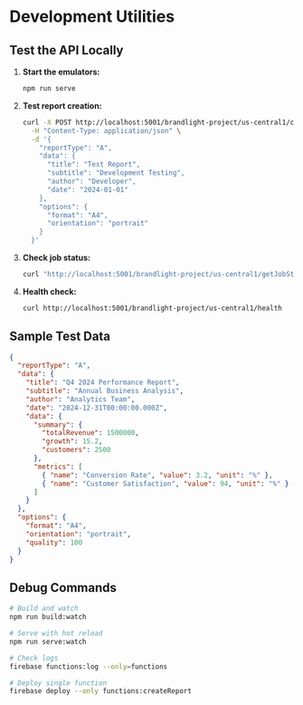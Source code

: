 # Development Utilities

## Test the API Locally

1. **Start the emulators:**

   ```bash
   npm run serve
   ```

2. **Test report creation:**

   ```bash
   curl -X POST http://localhost:5001/brandlight-project/us-central1/createReport \
     -H "Content-Type: application/json" \
     -d '{
       "reportType": "A",
       "data": {
         "title": "Test Report",
         "subtitle": "Development Testing",
         "author": "Developer",
         "date": "2024-01-01"
       },
       "options": {
         "format": "A4",
         "orientation": "portrait"
       }
     }'
   ```

3. **Check job status:**

   ```bash
   curl "http://localhost:5001/brandlight-project/us-central1/getJobStatus?jobId=YOUR_JOB_ID"
   ```

4. **Health check:**
   ```bash
   curl http://localhost:5001/brandlight-project/us-central1/health
   ```

## Sample Test Data

```json
{
  "reportType": "A",
  "data": {
    "title": "Q4 2024 Performance Report",
    "subtitle": "Annual Business Analysis",
    "author": "Analytics Team",
    "date": "2024-12-31T00:00:00.000Z",
    "data": {
      "summary": {
        "totalRevenue": 1500000,
        "growth": 15.2,
        "customers": 2500
      },
      "metrics": [
        { "name": "Conversion Rate", "value": 3.2, "unit": "%" },
        { "name": "Customer Satisfaction", "value": 94, "unit": "%" }
      ]
    }
  },
  "options": {
    "format": "A4",
    "orientation": "portrait",
    "quality": 100
  }
}
```

## Debug Commands

```bash
# Build and watch
npm run build:watch

# Serve with hot reload
npm run serve:watch

# Check logs
firebase functions:log --only=functions

# Deploy single function
firebase deploy --only functions:createReport
```
